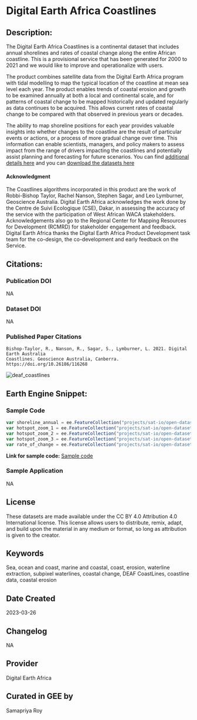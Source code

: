 
# Digital Earth Africa Coastlines

## Description:

The Digital Earth Africa Coastlines is a continental dataset that includes annual shorelines and rates of coastal change along the entire African coastline. This is a provisional service that has been generated for 2000 to 2021 and we would like to improve and operationalize with users.

The product combines satellite data from the Digital Earth Africa program with tidal modelling to map the typical location of the coastline at mean sea level each year. The product enables trends of coastal erosion and growth to be examined annually at both a local and continental scale, and for patterns of coastal change to be mapped historically and updated regularly as data continues to be acquired. This allows current rates of coastal change to be compared with that observed in previous years or decades.

The ability to map shoreline positions for each year provides valuable insights into whether changes to the coastline are the result of particular events or actions, or a process of more gradual change over time. This information can enable scientists, managers, and policy makers to assess impact from the range of drivers impacting the coastlines and potentially assist planning and forecasting for future scenarios.  You can find [additional details here](https://docs.digitalearthafrica.org/en/latest/data_specs/Coastlines_specs.html) and you can [download the datasets here](https://docs.digitalearthafrica.org/en/latest/data_specs/Coastlines_specs.html#Data-Access)

#### Acknowledgment

The Coastlines algorithms incorporated in this product are the work of Robbi-Bishop Taylor, Rachel Nanson, Stephen Sagar, and Leo Lymburner, Geoscience Australia. Digital Earth Africa acknowledges the work done by the Centre de Suivi Ecologique (CSE), Dakar, in assessing the accuracy of the service with the participation of West African WACA stakeholders. Acknowledgements also go to the Regional Center for Mapping Resources for Development (RCMRD) for stakeholder engagement and feedback. Digital Earth Africa thanks the Digital Earth Africa Product Development task team for the co-design, the co-development and early feedback on the Service.

## Citations:

### Publication DOI

NA

### Dataset DOI

NA

### Published Paper Citations

```
Bishop-Taylor, R., Nanson, R., Sagar, S., Lymburner, L. 2021. Digital Earth Australia
Coastlines. Geoscience Australia, Canberra. https://doi.org/10.26186/116268
```

![deaf_coastlines](https://user-images.githubusercontent.com/6677629/227800600-609a2359-3234-4633-8a9d-aae8c37faa5f.gif)

## Earth Engine Snippet:

### Sample Code

```js
var shoreline_annual = ee.FeatureCollection("projects/sat-io/open-datasets/DEAF/COASTLINES/coastlines_v040_shorelines_annual");
var hotspot_zoom_1 = ee.FeatureCollection("projects/sat-io/open-datasets/DEAF/COASTLINES/coastlines_v040_hotspots_zoom_1");
var hotspot_zoom_2 = ee.FeatureCollection("projects/sat-io/open-datasets/DEAF/COASTLINES/coastlines_v040_hotspots_zoom_2");
var hotspot_zoom_3 = ee.FeatureCollection("projects/sat-io/open-datasets/DEAF/COASTLINES/coastlines_v040_hotspots_zoom_3");
var rate_of_change = ee.FeatureCollection("projects/sat-io/open-datasets/DEAF/COASTLINES/coastlines_v040_rates_of_change");
```

**Link for sample code:** [Sample code](https://code.earthengine.google.com/?scriptPath=users/sat-io/awesome-gee-catalog-examples:oceans-shorelines/DEAF-Shorlines-V040)

### Sample Application

NA

## License

These datasets are made available under the CC BY 4.0 Attribution 4.0 International license. This license allows users to distribute, remix, adapt, and build upon the material in any medium or format, so long as attribution is given to the creator.

## Keywords

Sea, ocean and coast, marine and coastal, coast, erosion, waterline extraction, subpixel waterlines, coastal change, DEAF CoastLines, coastline data, coastal erosion

## Date Created

2023-03-26

## Changelog

NA

## Provider

Digital Earth Africa

## Curated in GEE by
Samapriya Roy